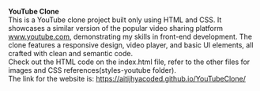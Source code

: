 <b>YouTube Clone</b> <br />This is a YouTube clone project built only using HTML and CSS. It showcases a similar version of the popular video sharing platform www.youtube.com, demonstrating my skills in front-end development. The clone features a responsive design, video player, and basic UI elements, all crafted with clean and semantic code. <br />Check out the HTML code on the index.html file, refer to the other files for images and CSS references(styles-youtube folder). <br />The link for the website is: https://aitijhyacoded.github.io/YouTubeClone/
